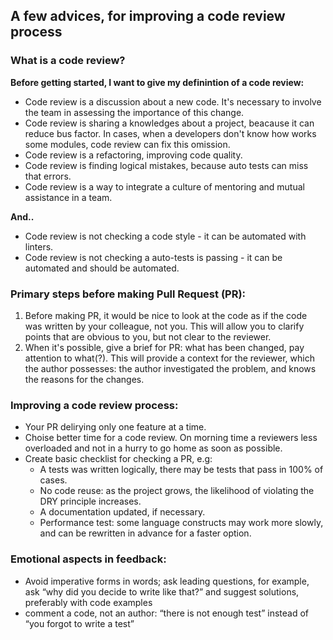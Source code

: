 ## A few advices, for improving a code review process

### What is a code review?
**Before getting started, I want to give my definintion of a code review:**
- Code review is a discussion about a new code. It's necessary to involve the team in assessing the importance of this change.
- Code review is sharing a knowledges about a project, beacause it can reduce bus factor. In cases, when a developers don't know how works some modules, code review can fix this omission.
- Code review is a refactoring, improving code quality.
- Code review is finding logical mistakes, because auto tests can miss that errors.
- Code review is a way to integrate a culture of mentoring and mutual assistance in a team.

**And..**
- Code review is not checking a code style - it can be automated with linters.
- Code review is not checking a auto-tests is passing - it can be automated and should be automated.

### Primary steps before making Pull Request (PR):
1. Before making PR, it would be nice to look at the code as if the code was written by your colleague, not you. This will allow you to clarify points that are obvious to you, but not clear to the reviewer.
2. When it's possible, give a brief for PR: what has been changed, pay attention to what(?). This will provide a context for the reviewer, which the author possesses: the author investigated the problem, and knows the reasons for the changes.

### Improving a code review process: 
- Your PR delirying only one feature at a time. 
- Choise better time for a code review. On morning time a reviewers less overloaded and not in a hurry to go home as soon as possible.
- Create basic checklist for checking a PR, e.g:
  - A tests was written logically, there may be tests that pass in 100% of cases.
  - No code reuse: as the project grows, the likelihood of violating the DRY principle increases.
  - A documentation updated, if necessary.
  - Performance test: some language constructs may work more slowly, and can be rewritten in advance for a faster option.

### Emotional aspects in feedback:
- Avoid imperative forms in words; ask leading questions, for example, ask “why did you decide to write like that?” and suggest solutions, preferably with code examples
- comment a code, not an author: “there is not enough test” instead of “you forgot to write a test”
